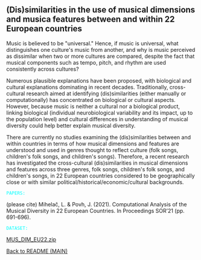## (Dis)similarities in the use of musical dimensions and musica features between and within 22 European countries

Music is believed to be "universal." Hence, if music is universal, what distinguishes one culture's music from another, and why is music perceived as dissimilar when two or more cultures are compared, despite the fact that musical components such as tempo, pitch, and rhythm are used consistently across cultures?

Numerous plausible explanations have been proposed, with biological and cultural explanations dominating in recent decades. Traditionally, cross-cultural research aimed at identifying (dis)similarities (either manually or computationally) has concentrated on biological or cultural aspects. However, because music is neither a cultural nor a biological product, linking biological (individual neurobiological variability and its impact, up to the population level) and cultural differences in understanding of musical diversity could help better explain musical diversity. 

There are currently no studies examining the (dis)similarities between and within countries in terms of how musical dimensions and features are understood and used in genres thought to reflect culture (folk songs, children's folk songs, and children's songs). Therefore, a recent research has investigated the cross-cultural (dis)similarities in musical dimensions and features across three genres, folk songs, children's folk songs, and children's songs, in 22 European countries considered to be geographically close or with similar political/historical/economic/cultural backgrounds.

<code style="color : cyan">PAPERS:</code>

(please cite) Mihelač, L. & Povh, J. (2021). Computational Analysis of the Musical Diversity in 22 European Countries. In Proceedings SOR’21 (pp. 691-696).

<code style="color : cyan">DATASET:</code>


[MUS_DIM_EU22.zip](https://github.com/LMihel/LMihel.github.io/files/10526130/MUS_DIM_EU22.zip)

[Back to README (MAIN)](https://lmihel.github.io/)
